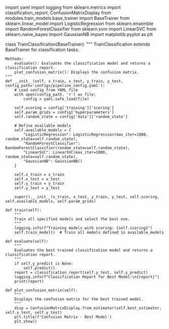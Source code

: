 import yaml
import logging
from sklearn.metrics import classification_report, ConfusionMatrixDisplay
from modules.train_models.base_trainer import BaseTrainer
from sklearn.linear_model import LogisticRegression
from sklearn.ensemble import RandomForestClassifier
from sklearn.svm import LinearSVC
from sklearn.naive_bayes import GaussianNB
import matplotlib.pyplot as plt

class TrainClassification(BaseTrainer):
    """
    TrainClassification extends BaseTrainer for classification tasks.

    Methods:
        evaluate(): Evaluates the classification model and returns a classification report.
        plot_confusion_matrix(): Displays the confusion matrix.
    """
    def __init__(self, x_train, x_test, y_train, y_test, config_path='configs/pipeline_config.yaml'):
        # Load config from YAML file
        with open(config_path, 'r') as file:
            config = yaml.safe_load(file)

        self.scoring = config['training']['scoring']
        self.param_grids = config['hyperparameters']
        self.random_state = config['data']['random_state']

        # Define available models
        self.available_models = {
            "LogisticRegression": LogisticRegression(max_iter=1000, random_state=self.random_state),
            "RandomForestClassifier": RandomForestClassifier(random_state=self.random_state),
            "LinearSVC": LinearSVC(max_iter=1000, random_state=self.random_state),
            "GaussianNB": GaussianNB()
        }

        self.x_train = x_train
        self.x_test = x_test
        self.y_train = y_train
        self.y_test = y_test

        super().__init__(x_train, x_test, y_train, y_test, self.scoring, self.available_models, self.param_grids)

    def train(self):
        """
        Train all specified models and select the best one.
        """
        logging.info(f"Training models with scoring: {self.scoring}")
        self.train_model()  # Train all models defined in available_models

    def evaluate(self):
        """
        Evaluates the best trained classification model and returns a classification report.
        """
        if self.y_predict is None:
            self.predict()
        report = classification_report(self.y_test, self.y_predict)
        logging.info(f"Classification Report for Best Model:\n{report}")
        print(report)

    def plot_confusion_matrix(self):
        """
        Displays the confusion matrix for the best trained model.
        """
        disp = ConfusionMatrixDisplay.from_estimator(self.best_estimator, self.x_test, self.y_test)
        plt.title(f'Confusion Matrix - Best Model')
        plt.show()
